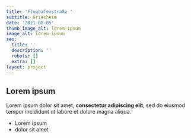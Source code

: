 ```yaml
---
title: 'Flughafenstraße '
subtitle: Griesheim
date: '2021-08-05'
thumb_image_alt: lorem-ipsum
image_alt: lorem-ipsum
seo:
  title: ''
  description: ''
  robots: []
  extra: []
layout: project
---
```

## Lorem ipsum

Lorem ipsum dolor sit amet, **consectetur adipiscing elit**, sed do eiusmod tempor incididunt ut labore et dolore magna aliqua.

- Lorem ipsum
- dolor sit amet